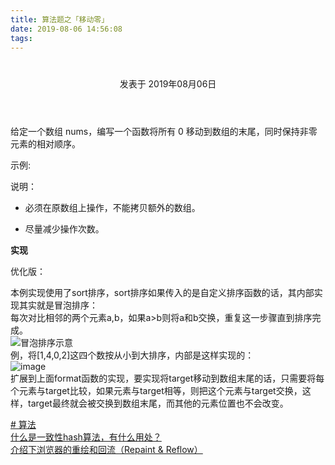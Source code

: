 ```yaml
---
title: 算法题之「移动零」
date: 2019-08-06 14:56:08
tags:
---
```


<div class="post-block"><link itemprop="mainEntityOfPage" href="http://cmszlx.win/2019/08/06/算法题之「移动零」/"><span hidden="" itemprop="author" itemscope="" itemtype="http://schema.org/Person"><meta itemprop="name" content="linXiao"><meta itemprop="description" content=""><meta itemprop="image" content="/images/avatar.gif"></span><span hidden="" itemprop="publisher" itemscope="" itemtype="http://schema.org/Organization"><meta itemprop="name" content="Hurry"></span><header class="post-header"><h1 class="post-title" itemprop="name headline"></h1><div class="post-meta"><span class="post-time"><span class="post-meta-item-icon"><i class="fa fa-calendar-o"></i></span><span class="post-meta-item-text">发表于</span><time title="创建于" itemprop="dateCreated datePublished" datetime="2019-08-06T16:10:07+08:00"> 2019年08月06日 </time></span></div></header><div class="post-body" itemprop="articleBody"><p>给定一个数组 nums，编写一个函数将所有 0 移动到数组的末尾，同时保持非零元素的相对顺序。</p><p>示例:</p><precode language="" precodenum="0"></precode><p>说明：</p><ul><li><p>必须在原数组上操作，不能拷贝额外的数组。</p></li><li><p>尽量减少操作次数。</p></li></ul><p><strong>实现</strong></p><precode language="javascript" precodenum="1"></precode><p>优化版：</p><precode language="javascript" precodenum="2"></precode><p>本例实现使用了sort排序，sort排序如果传入的是自定义排序函数的话，其内部实现其实就是冒泡排序：<br> 每次对比相邻的两个元素a,b，如果a>b则将a和b交换，重复这一步骤直到排序完成。<br><img src="http://img.blog.csdn.net/20160916160748389" alt="冒泡排序示意"><br>例，将[1,4,0,2]这四个数按从小到大排序，内部是这样实现的：<br><img src="https://user-images.githubusercontent.com/22437181/62522309-00bae700-b864-11e9-93c3-2caa88793544.png" alt="image"><br>扩展到上面format函数的实现，要实现将target移动到数组末尾的话，只需要将每个元素与target比较，如果元素与target相等，则把这个元素与target交换，这样，target最终就会被交换到数组末尾，而其他的元素位置也不会改变。</p></div><footer class="post-footer"><div class="post-tags"><a href="/tags/算法/" rel="tag"># 算法</a></div><div class="post-nav"><div class="post-nav-next post-nav-item"><a href="/2019/08/05/什么是一致性hash算法，有什么用处？/" rel="next" title="什么是一致性hash算法，有什么用处？"><i class="fa fa-chevron-left"></i> 什么是一致性hash算法，有什么用处？ </a></div><span class="post-nav-divider"></span><div class="post-nav-prev post-nav-item"><a href="/2019/08/07/介绍下浏览器的重绘和回流（Repaint-Reflow）/" rel="prev" title="介绍下浏览器的重绘和回流（Repaint & Reflow）"> 介绍下浏览器的重绘和回流（Repaint & Reflow） <i class="fa fa-chevron-right"></i></a></div></div></footer></div>
